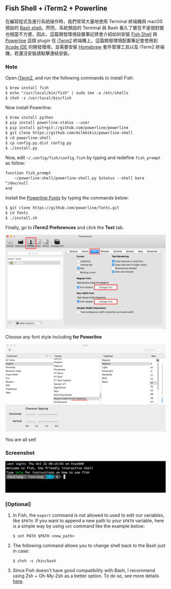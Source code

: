 ## Fish Shell + iTerm2 + Powerline

在編寫程式及進行系統操作時，我們常常大量地使用 Terminal 終端機與 macOS 預設的 [Bash shell](https://en.wikipedia.org/wiki/Bash_(Unix_shell))。然而，系統預設的 Terminal 與 Bash 看久了實在不是很舒服也相當不方便，因此，這篇開發環境設置筆記將會介紹如何安裝 [Fish Shell](http://fishshell.com/) 與 [Powerline](https://github.com/powerline/powerline) 這個 plugin 在 [iTerm2](https://www.iterm2.com/) 終端機上。這篇開發環境配置筆記會使用到 [Xcode IDE](https://itunes.apple.com/tw/app/xcode/id497799835?mt=12) 的開發環境，並需要安裝 [Homebrew](http://brew.sh/index_zh-tw.html) 套件管理工具以及 iTerm2 終端機，若還沒安裝請點擊連結安裝。

### Note

Open [iTerm2](https://www.iterm2.com/), and run the following commands to install Fish:

```
$ brew install fish
$ echo "/usr/local/bin/fish" | sudo tee -a /etc/shells
$ chsh -s /usr/local/bin/fish
```

Now install Powerline:

```
$ brew install python
$ pip install powerline-status --user
$ pip install git+git://github.com/powerline/powerline
$ git clone https://github.com/milkbikis/powerline-shell
$ cd powerline-shell
$ cp config.py.dist config.py
$ ./install.py
```

Now, edit `~/.config/fish/config.fish` by typing and redefine `fish_prompt` as follow:

```shell
function fish_prompt
    ~/powerline-shell/powerline-shell.py $status --shell bare ^/dev/null
end
```

Install the [Powerline Fonts](https://github.com/powerline/fonts) by typing the commands below:

```
$ git clone https://github.com/powerline/fonts.git
$ cd fonts
$ ./install.sh
```

Finally, go to **iTerm2 Preferences** and click the **Text** tab.

![iTerm2 Fonts 01](./images/iterm2-fonts01.png)

Choose any font style including **for Powerline**

![iTerm2 Fonts 02](./images/iterm2-fonts02.png)

You are all set!

### Screenshot

![fish-shell-iterm2-powerline](./images/fish-iterm2-powerline.png)

### [Optional]

1. In Fish, the `export` command is not allowed to used to edit our variables, like `$PATH`. If you want to append a new path to your `$PATH` variable, here is a simple way by using `set` command like the example below:

    ```
    $ set PATH $PATH <new_path>
    ```

2. The following command allows you to change shell back to the Bash just in case:

    ```
    $ chsh -s /bin/bash
    ```

3. Since Fish doesn't have good compatibility with Bash, I recommend using Zsh + Oh-My-Zsh as a better option. To do so, see more details [here](../zsh/zsh-oh-my-zsh-iterm2-powerline.md).
